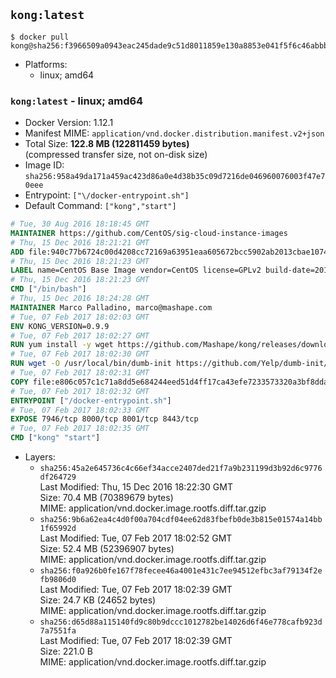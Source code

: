 ## `kong:latest`

```console
$ docker pull kong@sha256:f3966509a0943eac245dade9c51d8011859e130a8853e041f5f6c46abbbd917d
```

-	Platforms:
	-	linux; amd64

### `kong:latest` - linux; amd64

-	Docker Version: 1.12.1
-	Manifest MIME: `application/vnd.docker.distribution.manifest.v2+json`
-	Total Size: **122.8 MB (122811459 bytes)**  
	(compressed transfer size, not on-disk size)
-	Image ID: `sha256:958a49da171a459ac423d86a0e4d38b35c09d7216de046960076003f47e70eee`
-	Entrypoint: `["\/docker-entrypoint.sh"]`
-	Default Command: `["kong","start"]`

```dockerfile
# Tue, 30 Aug 2016 18:18:45 GMT
MAINTAINER https://github.com/CentOS/sig-cloud-instance-images
# Thu, 15 Dec 2016 18:21:21 GMT
ADD file:940c77b6724c00d4208cc72169a63951eaa605672bcc5902ab2013cbae107434 in / 
# Thu, 15 Dec 2016 18:21:23 GMT
LABEL name=CentOS Base Image vendor=CentOS license=GPLv2 build-date=20161214
# Thu, 15 Dec 2016 18:21:23 GMT
CMD ["/bin/bash"]
# Thu, 15 Dec 2016 18:24:28 GMT
MAINTAINER Marco Palladino, marco@mashape.com
# Tue, 07 Feb 2017 18:02:03 GMT
ENV KONG_VERSION=0.9.9
# Tue, 07 Feb 2017 18:02:27 GMT
RUN yum install -y wget https://github.com/Mashape/kong/releases/download/$KONG_VERSION/kong-$KONG_VERSION.el7.noarch.rpm &&     yum clean all
# Tue, 07 Feb 2017 18:02:30 GMT
RUN wget -O /usr/local/bin/dumb-init https://github.com/Yelp/dumb-init/releases/download/v1.1.3/dumb-init_1.1.3_amd64 &&     chmod +x /usr/local/bin/dumb-init
# Tue, 07 Feb 2017 18:02:31 GMT
COPY file:e806c057c1c71a8dd5e684244eed51d4ff17ca43efe7233573320a3bf8dda3a4 in /docker-entrypoint.sh 
# Tue, 07 Feb 2017 18:02:32 GMT
ENTRYPOINT ["/docker-entrypoint.sh"]
# Tue, 07 Feb 2017 18:02:33 GMT
EXPOSE 7946/tcp 8000/tcp 8001/tcp 8443/tcp
# Tue, 07 Feb 2017 18:02:35 GMT
CMD ["kong" "start"]
```

-	Layers:
	-	`sha256:45a2e645736c4c66ef34acce2407ded21f7a9b231199d3b92d6c9776df264729`  
		Last Modified: Thu, 15 Dec 2016 18:22:30 GMT  
		Size: 70.4 MB (70389679 bytes)  
		MIME: application/vnd.docker.image.rootfs.diff.tar.gzip
	-	`sha256:9b6a62ea4c4d0f00a704cdf04ee62d83fbefb0de3b815e01574a14bb1f65992d`  
		Last Modified: Tue, 07 Feb 2017 18:02:52 GMT  
		Size: 52.4 MB (52396907 bytes)  
		MIME: application/vnd.docker.image.rootfs.diff.tar.gzip
	-	`sha256:f0a926b0fe167f78fecee46a4001e431c7ee94512efbc3af79134f2efb9806d0`  
		Last Modified: Tue, 07 Feb 2017 18:02:39 GMT  
		Size: 24.7 KB (24652 bytes)  
		MIME: application/vnd.docker.image.rootfs.diff.tar.gzip
	-	`sha256:d65d88a115140fd9c80b9dccc1012782be14026d6f46e778cafb923d7a7551fa`  
		Last Modified: Tue, 07 Feb 2017 18:02:39 GMT  
		Size: 221.0 B  
		MIME: application/vnd.docker.image.rootfs.diff.tar.gzip

